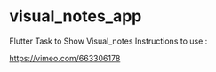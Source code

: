 # visual_notes_app
 Flutter Task to Show Visual_notes
Instructions to use :

https://vimeo.com/663306178
